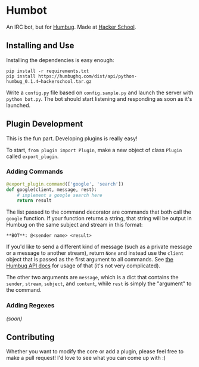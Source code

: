# Humbot

An IRC bot, but for [Humbug](http://humbughq.com). Made at [Hacker School](http://hackerschool.com).

## Installing and Use

Installing the dependencies is easy enough:

```
pip install -r requirements.txt
pip install https://humbughq.com/dist/api/python-humbug_0.1.4~hackerschool.tar.gz
```

Write a `config.py` file based on `config.sample.py` and launch the server with `python bot.py`. The bot should start listening and responding as soon as it's launched. 

## Plugin Development

This is the fun part. Developing plugins is really easy! 

To start, `from plugin import Plugin`, make a new object of class `Plugin` called `export_plugin`.

### Adding Commands

```python
@export_plugin.command(['google', 'search'])
def google(client, message, rest):
    # implement a google search here
    return result
```

The list passed to the command decorator are commands that both call the `google` function. If your function returns a string, that string will be output in Humbug on the same subject and stream in this format:

```
**BOT**: @<sender name> <result>
```

If you'd like to send a different kind of message (such as a private message or a message to another stream), return `None` and instead use the `client` object that is passed as the first argument to all commands. See [the Humbug API docs](https://github.com/humbughq/python-humbug#using-the-api) for usage of that (it's not very complicated).

The other two arguments are `message`, which is a dict that contains the `sender`, `stream`, `subject`, and `content`, while `rest` is simply the "argument" to the command.

### Adding Regexes

*(soon)*

## Contributing

Whether you want to modify the core or add a plugin, please feel free to make a pull request! I'd love to see what you can come up with :)
